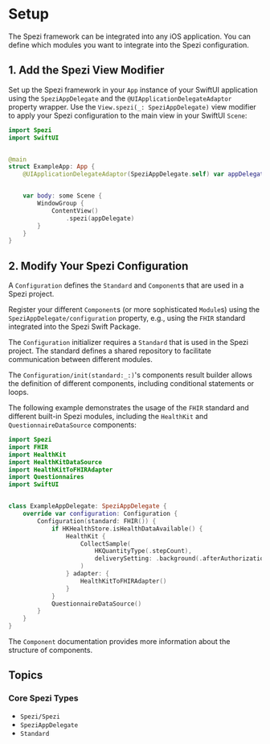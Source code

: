 # Setup

<!--
                  
This source file is part of the Spezi open-source project

SPDX-FileCopyrightText: 2022 Stanford University and the project authors (see CONTRIBUTORS.md)

SPDX-License-Identifier: MIT
             
-->

The Spezi framework can be integrated into any iOS application. You can define which modules you want to integrate into the Spezi configuration.

## 1. Add the Spezi View Modifier

Set up the Spezi framework in your `App` instance of your SwiftUI application using the ``SpeziAppDelegate`` and the `@UIApplicationDelegateAdaptor` property wrapper.
Use the `View.spezi(_: SpeziAppDelegate)` view modifier to apply your Spezi configuration to the main view in your SwiftUI `Scene`:
```swift
import Spezi
import SwiftUI


@main
struct ExampleApp: App {
    @UIApplicationDelegateAdaptor(SpeziAppDelegate.self) var appDelegate


    var body: some Scene {
        WindowGroup {
            ContentView()
                .spezi(appDelegate)
        }
    }
}
```


## 2. Modify Your Spezi Configuration

A ``Configuration`` defines the ``Standard`` and ``Component``s that are used in a Spezi project.

Register your different ``Component``s (or more sophisticated ``Module``s) using the ``SpeziAppDelegate/configuration`` property, e.g., using the
`FHIR` standard integrated into the Spezi Swift Package.

The ``Configuration`` initializer requires a ``Standard`` that is used in the Spezi project.
The standard defines a shared repository to facilitate communication between different modules.

The ``Configuration/init(standard:_:)``'s components result builder allows the definition of different components, including conditional statements or loops.

The following example demonstrates the usage of the `FHIR` standard and different built-in Spezi modules, including the `HealthKit` and `QuestionnaireDataSource` components:
```swift
import Spezi
import FHIR
import HealthKit
import HealthKitDataSource
import HealthKitToFHIRAdapter
import Questionnaires
import SwiftUI


class ExampleAppDelegate: SpeziAppDelegate {
    override var configuration: Configuration {
        Configuration(standard: FHIR()) {
            if HKHealthStore.isHealthDataAvailable() {
                HealthKit {
                    CollectSample(
                        HKQuantityType(.stepCount),
                        deliverySetting: .background(.afterAuthorizationAndApplicationWillLaunch)
                    )
                } adapter: {
                    HealthKitToFHIRAdapter()
                }
            }
            QuestionnaireDataSource()
        }
    }
}
```

The ``Component`` documentation provides more information about the structure of components.

## Topics

### Core Spezi Types

- ``Spezi/Spezi``
- ``SpeziAppDelegate``
- ``Standard``
